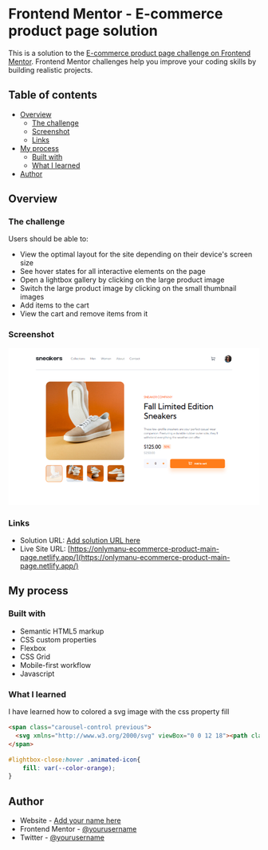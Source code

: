 # Frontend Mentor - E-commerce product page solution

This is a solution to the [E-commerce product page challenge on Frontend Mentor](https://www.frontendmentor.io/challenges/ecommerce-product-page-UPsZ9MJp6). Frontend Mentor challenges help you improve your coding skills by building realistic projects.

## Table of contents

- [Overview](#overview)
  - [The challenge](#the-challenge)
  - [Screenshot](#screenshot)
  - [Links](#links)
- [My process](#my-process)
  - [Built with](#built-with)
  - [What I learned](#what-i-learned)
- [Author](#author)

## Overview

### The challenge

Users should be able to:

- View the optimal layout for the site depending on their device's screen size
- See hover states for all interactive elements on the page
- Open a lightbox gallery by clicking on the large product image
- Switch the large product image by clicking on the small thumbnail images
- Add items to the cart
- View the cart and remove items from it

### Screenshot

![./screenshot.png](./screenshot.png)

### Links

- Solution URL: [Add solution URL here](https://your-solution-url.com)
- Live Site URL: [https://onlymanu-ecommerce-product-main-page.netlify.app/](https://onlymanu-ecommerce-product-main-page.netlify.app/)

## My process

### Built with

- Semantic HTML5 markup
- CSS custom properties
- Flexbox
- CSS Grid
- Mobile-first workflow
- Javascript

### What I learned

I have learned how to colored a svg image with the css property fill

```html
<span class="carousel-control previous">
  <svg xmlns="http://www.w3.org/2000/svg" viewBox="0 0 12 18"><path class="animated-icon" d="M11 1 3 9l8 8" stroke="#1D2026" stroke-width="3" fill="none" fill-rule="evenodd"/></svg>
</span>
```
```css
#lightbox-close:hover .animated-icon{
    fill: var(--color-orange);
}
```

## Author

- Website - [Add your name here](https://www.your-site.com)
- Frontend Mentor - [@yourusername](https://www.frontendmentor.io/profile/yourusername)
- Twitter - [@yourusername](https://www.twitter.com/yourusername)
